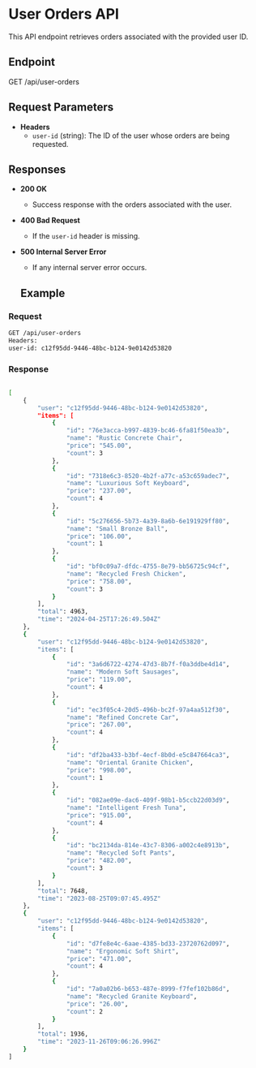 # User Orders API

This API endpoint retrieves orders associated with the provided user ID.

## Endpoint

GET /api/user-orders

## Request Parameters

- **Headers**
  - `user-id` (string): The ID of the user whose orders are being requested.

## Responses

- **200 OK**
  - Success response with the orders associated with the user.
- **400 Bad Request**
  - If the `user-id` header is missing.
- **500 Internal Server Error**

  - If any internal server error occurs.

  ## Example

### Request

```bash
GET /api/user-orders
Headers:
user-id: c12f95dd-9446-48bc-b124-9e0142d53820
```

### Response

```bash

[
    {
        "user": "c12f95dd-9446-48bc-b124-9e0142d53820",
        "items": [
            {
                "id": "76e3acca-b997-4839-bc46-6fa81f50ea3b",
                "name": "Rustic Concrete Chair",
                "price": "545.00",
                "count": 3
            },
            {
                "id": "7318e6c3-8520-4b2f-a77c-a53c659adec7",
                "name": "Luxurious Soft Keyboard",
                "price": "237.00",
                "count": 4
            },
            {
                "id": "5c276656-5b73-4a39-8a6b-6e191929ff80",
                "name": "Small Bronze Ball",
                "price": "106.00",
                "count": 1
            },
            {
                "id": "bf0c09a7-dfdc-4755-8e79-bb56725c94cf",
                "name": "Recycled Fresh Chicken",
                "price": "758.00",
                "count": 3
            }
        ],
        "total": 4963,
        "time": "2024-04-25T17:26:49.504Z"
    },
    {
        "user": "c12f95dd-9446-48bc-b124-9e0142d53820",
        "items": [
            {
                "id": "3a6d6722-4274-47d3-8b7f-f0a3ddbe4d14",
                "name": "Modern Soft Sausages",
                "price": "119.00",
                "count": 4
            },
            {
                "id": "ec3f05c4-20d5-496b-bc2f-97a4aa512f30",
                "name": "Refined Concrete Car",
                "price": "267.00",
                "count": 4
            },
            {
                "id": "df2ba433-b3bf-4ecf-8b0d-e5c847664ca3",
                "name": "Oriental Granite Chicken",
                "price": "998.00",
                "count": 1
            },
            {
                "id": "082ae09e-dac6-409f-98b1-b5ccb22d03d9",
                "name": "Intelligent Fresh Tuna",
                "price": "915.00",
                "count": 4
            },
            {
                "id": "bc2134da-814e-43c7-8306-a002c4e8913b",
                "name": "Recycled Soft Pants",
                "price": "482.00",
                "count": 3
            }
        ],
        "total": 7648,
        "time": "2023-08-25T09:07:45.495Z"
    },
    {
        "user": "c12f95dd-9446-48bc-b124-9e0142d53820",
        "items": [
            {
                "id": "d7fe8e4c-6aae-4385-bd33-23720762d097",
                "name": "Ergonomic Soft Shirt",
                "price": "471.00",
                "count": 4
            },
            {
                "id": "7a0a02b6-b653-487e-8999-f7fef102b86d",
                "name": "Recycled Granite Keyboard",
                "price": "26.00",
                "count": 2
            }
        ],
        "total": 1936,
        "time": "2023-11-26T09:06:26.996Z"
    }
]

```
